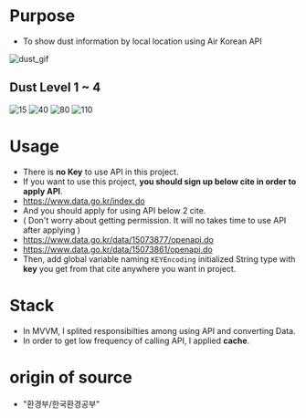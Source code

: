
# Purpose 
- To show dust information by local location using Air Korean API 

![dust_gif](source/dustgif.gif)

## Dust Level 1 ~ 4 
![15](source/15.png) ![40](source/40.png) ![80](source/80.png) ![110](source/110.png)

# Usage 
- There is **no Key** to use API in this project. 
- If you want to use this project, **you should sign up below cite in order to apply API**.
- https://www.data.go.kr/index.do
- And you should apply for using API below 2 cite. 
- ( Don't worry about getting permission. It will no takes time to use API after applying )
- https://www.data.go.kr/data/15073877/openapi.do 
- https://www.data.go.kr/data/15073861/openapi.do
- Then, add global variable naming `KEYEncoding` initialized String type with **key** you get from that cite anywhere you want in project.

# Stack 
- In MVVM, I splited responsibilties among using API and converting Data. 
- In order to get low frequency of calling API, I applied **cache**. 

# origin of source
-  "환경부/한국환경공부"
